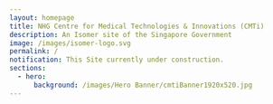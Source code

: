 ```yaml
---
layout: homepage
title: NHG Centre for Medical Technologies & Innovations (CMTi)
description: An Isomer site of the Singapore Government
image: /images/isomer-logo.svg
permalink: /
notification: This Site currently under construction.
sections:
  - hero:
      background: /images/Hero Banner/cmtiBanner1920x520.jpg
---
```

